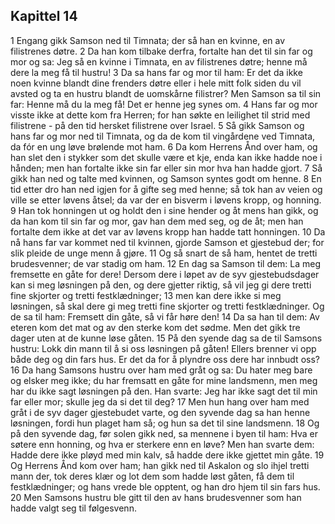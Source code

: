 ## Kapittel 14

1 Engang gikk Samson ned til Timnata; der så han en kvinne, en av filistrenes døtre.
2 Da han kom tilbake derfra, fortalte han det til sin far og mor og sa: Jeg så en kvinne i Timnata, en av filistrenes døtre; henne må dere la meg få til hustru!
3 Da sa hans far og mor til ham: Er det da ikke noen kvinne blandt dine frenders døtre eller i hele mitt folk siden du vil avsted og ta en hustru blandt de uomskårne filistrer? Men Samson sa til sin far: Henne må du la meg få! Det er henne jeg synes om.
4 Hans far og mor visste ikke at dette kom fra Herren; for han søkte en leilighet til strid med filistrene - på den tid hersket filistrene over Israel.
5 Så gikk Samson og hans far og mor ned til Timnata, og da de kom til vingårdene ved Timnata, da fór en ung løve brølende mot ham.
6 Da kom Herrens Ånd over ham, og han slet den i stykker som det skulle være et kje, enda kan ikke hadde noe i hånden; men han fortalte ikke sin far eller sin mor hva han hadde gjort.
7 Så gikk han ned og talte med kvinnen, og Samson syntes godt om henne.
8 En tid etter dro han ned igjen for å gifte seg med henne; så tok han av veien og ville se etter løvens åtsel; da var der en bisverm i løvens kropp, og honning.
9 Han tok honningen ut og holdt den i sine hender og åt mens han gikk, og da han kom til sin far og mor, gav han dem med seg, og de åt; men han fortalte dem ikke at det var av løvens kropp han hadde tatt honningen.
10 Da nå hans far var kommet ned til kvinnen, gjorde Samson et gjestebud der; for slik pleide de unge menn å gjøre.
11 Og så snart de så ham, hentet de tretti brudesvenner; de var stadig om ham.
12 En dag sa Samson til dem: La meg fremsette en gåte for dere! Dersom dere i løpet av de syv gjestebudsdager kan si meg løsningen på den, og dere gjetter riktig, så vil jeg gi dere tretti fine skjorter og tretti festklædninger;
13 men kan dere ikke si meg løsningen, så skal dere gi meg tretti fine skjorter og tretti festklædninger. Og de sa til ham: Fremsett din gåte, så vi får høre den!
14 Da sa han til dem: Av eteren kom det mat og av den sterke kom det sødme. Men det gikk tre dager uten at de kunne løse gåten.
15 På den syende dag sa de til Samsons hustru: Lokk din mann til å si oss løsningen på gåten! Ellers brenner vi opp både deg og din fars hus. Er det da for å plyndre oss dere har innbudt oss?
16 Da hang Samsons hustru over ham med gråt og sa: Du hater meg bare og elsker meg ikke; du har fremsatt en gåte for mine landsmenn, men meg har du ikke sagt løsningen på den. Han svarte: Jeg har ikke sagt det til min far eller mor; skulle jeg da si det til deg?
17 Men hun hang over ham med gråt i de syv dager gjestebudet varte, og den syvende dag sa han henne løsningen, fordi hun plaget ham så; og hun sa det til sine landsmenn.
18 Og på den syvende dag, før solen gikk ned, sa mennene i byen til ham: Hva er søtere enn honning, og hva er sterkere enn en løve? Men han svarte dem: Hadde dere ikke pløyd med min kalv, så hadde dere ikke gjettet min gåte.
19 Og Herrens Ånd kom over ham; han gikk ned til Askalon og slo ihjel tretti mann der, tok deres klær og lot dem som hadde løst gåten, få dem til festklædninger; og hans vrede ble opptent, og han dro hjem til sin fars hus.
20 Men Samsons hustru ble gitt til den av hans brudesvenner som han hadde valgt seg til følgesvenn.
